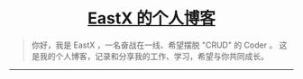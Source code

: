 <h1 align="center">
    <a href="https://github.com/EastX">
        EastX 的个人博客
    </a>
</h1>

> 你好，我是 EastX ，一名奋战在一线、希望摆脱 "CRUD" 的 Coder 。
> 这是我的个人博客，记录和分享我的工作、学习，希望与你共同成长。

---